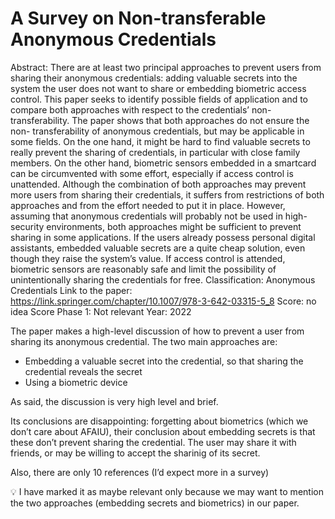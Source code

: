 # A Survey on Non-transferable Anonymous Credentials

Abstract: There are at least two principal approaches to prevent users from sharing their anonymous credentials: adding valuable secrets into the system the user does not want to share or embedding biometric access control. This paper seeks to identify possible fields of application and to compare both approaches with respect to the credentials’ non-transferability.
The paper shows that both approaches do not ensure the non- transferability of anonymous credentials, but may be applicable in some fields. On the one hand, it might be hard to find valuable secrets to really prevent the sharing of credentials, in particular with close family members. On the other hand, biometric sensors embedded in a smartcard can be circumvented with some effort, especially if access control is unattended. Although the combination of both approaches may prevent more users from sharing their credentials, it suffers from restrictions of both approaches and from the effort needed to put it in place.
However, assuming that anonymous credentials will probably not be used in high-security environments, both approaches might be sufficient to prevent sharing in some applications. If the users already possess personal digital assistants, embedded valuable secrets are a quite cheap solution, even though they raise the system’s value. If access control is attended, biometric sensors are reasonably safe and limit the possibility of unintentionally sharing the credentials for free.
Classification: Anonymous Credentials
Link to the paper: https://link.springer.com/chapter/10.1007/978-3-642-03315-5_8
Score: no idea
Score Phase 1: Not relevant
Year: 2022

The paper makes a high-level discussion of how to prevent a user  from sharing its anonymous credential. The two main approaches are:

- Embedding a valuable secret into the credential, so that sharing the credential reveals the secret
- Using a biometric device

As said, the discussion is very high level and brief. 

Its conclusions are disappointing:  forgetting about biometrics (which we don’t care about AFAIU), their conclusion about embedding secrets is that these don’t prevent sharing the credential. The user may share it with friends, or may be willing to accept the sharinig of its secret.

Also, there are only 10 references (I’d expect more in a survey)

<aside>
💡 I have marked it as maybe relevant only because we may want to mention the two approaches (embedding secrets and biometrics) in our paper.

</aside>